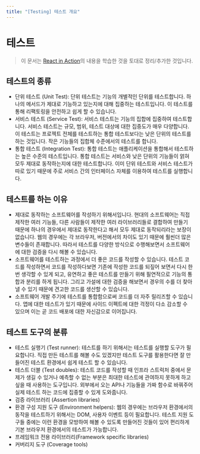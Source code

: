 ```yaml
---
title: "[Testing] 테스트 개요"
---
```


# 테스트

> 이 문서는 [React in Action](https://www.manning.com/books/react-in-action)의 내용을 학습한 것을 토대로 정리/추가한 것입니다.

## 테스트의 종류

- 단위 테스트 (Unit Test): 단위 테스트는 기능의 개별적인 단위를 테스트합니다. 하나의 메서드가 제대로 기능하고 있는지에 대해 집중하는 테스트입니다. 이 테스트를 통해 리팩토링을 안전하고 쉽게 할 수 있습니다.
- 서비스 테스트 (Service Test): 서비스 테스트는 기능의 집합에 집중하여 테스트합니다. 서비스 테스트는 규모, 범위, 테스트 대상에 대한 집중도가 매우 다양합니다. 이 테스트는 프로젝트 전체를 테스트하는 통합 테스트보다는 낮은 단위의 테스트를 하는 것입니다. 작은 기능들의 집합체 수준에서의 테스트를 합니다.
- 통합 테스트 (Integration Test): 통합 테스트는 애플리케이션을 통합해서 테스트하는 높은 수준의 테스트입니다. 통합 테스트는 서비스와 낮은 단위의 기능들이 얽혀 모두 제대로 동작하는지에 대한 테스트합니다. 이미 단위 테스트와 서비스 테스트가 따로 있기 때문에 주로 서비스 간의 인터페이스 자체를 이용하여 테스트를 실행합니다.

## 테스트를 하는 이유

- 제대로 동작하는 소프트웨어를 작성하기 위해서입니다. 현대의 소프트웨어는 직접 제작한 여러 기능들, 다른 사람들이 제작한 여러 라이브러리들로 결합하여 만들기 때문에 하나의 경우에서 제대로 동작한다고 해서 모두 제대로 동작되리라는 보장이 없습니다. 웹의 경우에는 각 브라우저, 버전에서의 차이도 있기 때문에 훨씬더 많은 변수들이 존재합니다. 따라서 테스트를 다양한 방식으로 수행해보면서 소프트웨어에 대한 검증을 다시 해볼 수 있습니다.
- 소프트웨어를 테스트하는 과정에서 더 좋은 코드를 작성할 수 있습니다. 테스트 코드를 작성하면서 코드를 작성하다보면 기존에 작성한 코드를 되짚어 보면서 다시 한번 생각할 수 있게 되고, 유연하고 좋은 테스트를 만들기 위해 필연적으로 기능의 통합과 분리를 하게 됩니다. 그리고 가설에 대한 검증을 해보면서 경우의 수를 더 찾아낼 수 있기 때문에 견고한 코드를 생산할 수 있습니다.
- 소프트웨어 개발 주기에 테스트를 통합함으로써 코드를 더 자주 릴리즈할 수 있습니다. 앱에 대한 테스트가 있기 때문에 사이드 이펙트에 대한 걱정이 다소 감소할 수 있으며 이는 곧 코드 배포에 대한 자신감으로 이어집니다.

## 테스트 도구의 분류

- 테스트 실행기 (Test runner): 테스트를 하기 위해서는 테스트를 실행할 도구가 필요합니다. 직접 만든 테스트를 해볼 수도 있겠지만 테스트 도구를 활용한다면 잘 만들어진 테스트 환경에서 쉽게 테스트 할 수 있습니다.
- 테스트 더블 (Test doubles): 테스트 코드를 작성할 때 인프라 스트럭처 중에서 문제가 생길 수 있거나 예측할 수 없는 부분은 최대한 테스트에 관여하지 못하게 하고 싶을 때 사용하는 도구입니다. 외부에서 오는 API나 기능들을 가짜 함수로 바꿔주어 실제 테스트 하는 코드에 집중할 수 있게 도와줍니다.
- 검증 라이브러리 (Assertion libraries)
- 환경 구성 지원 도구 (Environment helpers): 웹의 경우에는 브라우저 환경에서의 동작을 테스트하기 위해서는 DOM, 사용자 이벤트 등이 필요합니다. 테스트 지원 도구들 중에는 이런 환경을 모방하여 해볼 수 있도록 만들어진 것들이 있어 편리하게 기본 브라우저 환경에서의 테스트가 가능합니다.
- 프레임워크 전용 라이브러리(Framework specific libraries)
- 커버리지 도구 (Coverage tools)
